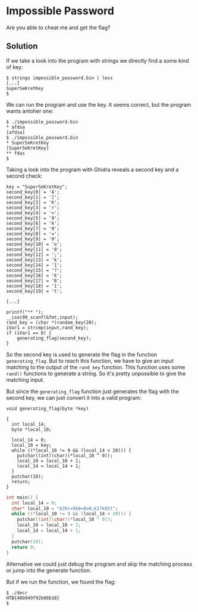 # Impossible Password
Are you able to cheat me and get the flag?

## Solution
If we take a look into the program with strings we directly find a some kind of key:
```
$ strings impossible_password.bin | less
[...]
SuperSeKretKey
$
```

We can run the program and use the key. It seems correct, but the program wants antoher one:
```
$ ./impossible_password.bin
* afdsa
[afdsa]
$ ./impossible_password.bin
* SuperSeKretKey
[SuperSeKretKey]
** fdas
$
```

Taking a look into the program with Ghidra reveals a second key and a second check:
```
key = "SuperSeKretKey";
second_key[0] = 'A';
second_key[1] = ']';
second_key[2] = 'K';
second_key[3] = 'r';
second_key[4] = '=';
second_key[5] = '9';
second_key[6] = 'k';
second_key[7] = '0';
second_key[8] = '=';
second_key[9] = '0';
second_key[10] = 'o';
second_key[11] = '0';
second_key[12] = ';';
second_key[13] = 'k';
second_key[14] = '1';
second_key[15] = '?';
second_key[16] = 'k';
second_key[17] = '8';
second_key[18] = '1';
second_key[19] = 't';

[...]

printf("** ");
__isoc99_scanf(&fmt,input);
rand_key = (char *)random_key(20);
iVar1 = strcmp(input,rand_key);
if (iVar1 == 0) {
    generating_flag(second_key);
}
```

So the second key is used to generate the flag in the function `generating_flag`. But to reach this function, we have to give an input matching to the output of the `rand_key` function. This function uses some `rand()` functions to generate a string. So it's pretty unpossible to give the matching input.

But since the `generating_flag` function just generates the flag with the second key, we can just convert it into a valid program:
```
void generating_flag(byte *key)

{
  int local_14;
  byte *local_10;
  
  local_14 = 0;
  local_10 = key;
  while ((*local_10 != 9 && (local_14 < 20))) {
    putchar((int)(char)(*local_10 ^ 9));
    local_10 = local_10 + 1;
    local_14 = local_14 + 1;
  }
  putchar(10);
  return;
}
```
```c
int main() {
  int local_14 = 0;
  char* local_10 = "A]Kr=9k0=0o0;k1?k81t";
  while ((*local_10 != 9 && (local_14 < 20))) {
    putchar((int)(char)(*local_10 ^ 9));
    local_10 = local_10 + 1;
    local_14 = local_14 + 1;
  }
  putchar(10);
  return 0;
}
```
Alternative we could just debug the program and skip the matching process or jump into the generate function.

But if we run the function, we found the flag:
```
$ ./decr
HTB{40b949f92b86b18}
$
```
